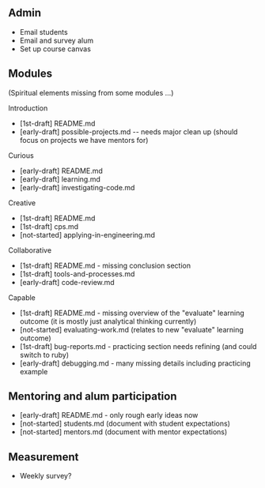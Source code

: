 ## Admin

* Email students
* Email and survey alum
* Set up course canvas

## Modules

(Spiritual elements missing from some modules ...)

Introduction

* [1st-draft] README.md
* [early-draft] possible-projects.md -- needs major clean up (should focus on projects we have mentors for)

Curious

* [early-draft] README.md
* [early-draft] learning.md
* [early-draft] investigating-code.md

Creative

* [1st-draft] README.md 
* [1st-draft] cps.md
* [not-started] applying-in-engineering.md

Collaborative

* [1st-draft] README.md - missing conclusion section
* [1st-draft] tools-and-processes.md
* [early-draft] code-review.md

Capable

* [1st-draft] README.md - missing overview of the "evaluate" learning outcome (it is mostly just analytical thinking currently)
* [not-started] evaluating-work.md (relates to new "evaluate" learning outcome)
* [1st-draft] bug-reports.md - practicing section needs refining (and could switch to ruby)
* [early-draft] debugging.md - many missing details including practicing example

## Mentoring and alum participation

* [early-draft] README.md - only rough early ideas now
* [not-started] students.md (document with student expectations)
* [not-started] mentors.md (document with mentor expectations)

## Measurement

* Weekly survey?

